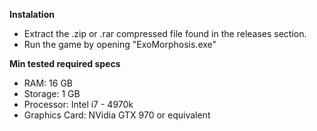 **Instalation**
- Extract the .zip or .rar compressed file found in the releases section.
- Run the game by opening "ExoMorphosis.exe"

**Min tested required specs**
- RAM: 16 GB
- Storage: 1 GB
- Processor: Intel i7 - 4970k
- Graphics Card: NVidia GTX 970 or equivalent 
